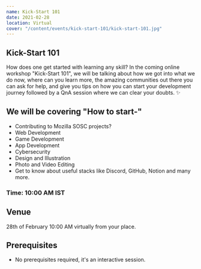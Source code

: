 ```yaml
---
name: Kick-Start 101
date: 2021-02-28
location: Virtual
cover: "/content/events/kick-start-101/kick-start-101.jpg"
---
```

## Kick-Start 101
How does one get started with learning any skill? In the coming online workshop "Kick-Start 101", we will be talking about how we got into what we do now, where can you learn more, the amazing communities out there you can ask for help, and give you tips on how you can start your development journey followed by a QnA session where we can clear your doubts. ✨

## We will be covering "How to start-"
- Contributing to Mozilla SOSC projects?
- Web Development
- Game Development
- App Development
- Cybersecurity
- Design and Illustration
- Photo and Video Editing
- Get to know about useful stacks like Discord, GitHub, Notion and many more.

### Time: 10:00 AM IST
## Venue
28th of February 10:00 AM virtually from your place.

## Prerequisites
- No prerequisites required, it's an interactive session.